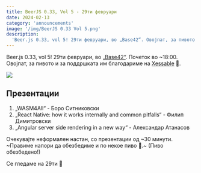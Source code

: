 ```yaml
---
title: BeerJS 0.33, Vol 5 - 29ти февруари
date: 2024-02-13
category: 'announcements'
image: '/img/BeerJS 0.33 Vol 5.png'
description:
  'Beer.js 0.33, vol 5! 29ти февруари, во „Base42“. Овојпат, за пивото и за поддршката им благодариме на Xessable 🍻. '
---
```


Beer.js 0.33, vol 5! 29ти февруари, во [„Base42“](https://base42.mk). Почеток во ~18:00. Овојпат, за пивото и за
поддршката им благодариме на [Xessable](https://www.xessable.mk) 🍻.

<img src="/img/BeerJS 0.33 Vol 5.png" />

## Презентации

1. „WASM4All“ - Боро Ситниковски
2. „React Native: how it works internally and common pitfalls“ - Филип Димитровски
3. „Angular server side rendering in a new way“ - Александар Атанасов

Очекувајте неформален настан, со презентации од ~30 минути. ~Правиме напори да обезбедиме и по некое пиво 🍻.~ (Пиво
обезбедено!)

Се гледаме на 29ти 🍻
